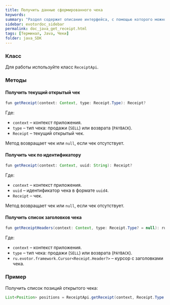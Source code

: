 ```yaml
---
title: Получить данные сформированного чека
keywords:
summary: "Раздел содержит описание интерфейса, с помощью которого можно получить данные сформированного чека."
sidebar: evotordoc_sidebar
permalink: doc_java_get_receipt.html
tags: [Терминал, Java, Чеки]
folder: java_SDK
---
```


### Класс

Для работы используйте класс `ReceiptApi`.

### Методы

#### Получить текущий открытый чек

```java
fun getReceipt(context: Context, type: Receipt.Type): Receipt?
```

Где:

* `context` – контекст приложения.
* `type` – тип чека: продажи (`SELL`) или возврата (`PAYBACK`).
* `Receipt` – текущий открытый чек.

Метод возвращает чек или `null`, если чек отсутствует.

#### Получить чек по идентификатору

```java
fun getReceipt(context: Context, uuid: String): Receipt?
```

Где:

* `context` – контекст приложения.
* `uuid` – идентификатор чека в формате `uuid4`.
* `Receipt` – чек.

Метод возвращает чек или `null`, если чек отсутствует.

#### Получить список заголовков чека

```java
fun getReceiptHeaders(context: Context, type: Receipt.Type? = null): ru.evotor.framework.Cursor<Receipt.Header?>?
```

Где:

* `context` – контекст приложения.
* `type` – тип чека: продажи (`SELL`) или возврата (`PAYBACK`).
* `ru.evotor.framework.Cursor<Receipt.Header?>` – курсор с заголовками чека.

### Пример

Получить список позиций открытого чека:

``` java
List<Position> positions = ReceiptApi.getReceipt(context, Receipt.Type.SELL).getPositions();
```
